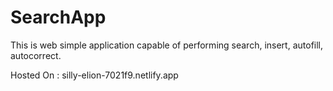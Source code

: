 # SearchApp

This is web simple application capable of performing search, insert, autofill, autocorrect.

Hosted On : silly-elion-7021f9.netlify.app
